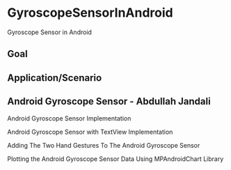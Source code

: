 # GyroscopeSensorInAndroid
Gyroscope Sensor in Android

## Goal

## Application/Scenario

## Android Gyroscope Sensor - Abdullah Jandali
Android Gyroscope Sensor Implementation

Android Gyroscope Sensor with TextView Implementation

Adding The Two Hand Gestures To The Android Gyroscope Sensor

Plotting the Android Gyroscope Sensor Data Using MPAndroidChart Library
